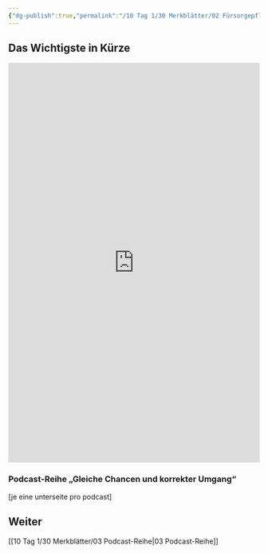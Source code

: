 ```yaml
---
{"dg-publish":true,"permalink":"/10 Tag 1/30 Merkblätter/02 Fürsorgepflicht des Betriebs/"}
---
```


## Das Wichtigste in Kürze
<iframe src="https://aburossi.github.io/prezi/BBK/merkblaetter/#/" style="border:0px #ffffff none;" name="myiFrame" scrolling="no" frameborder="1" marginheight="0px" marginwidth="0px" height="800px" width="100%" allowfullscreen></iframe>

### Podcast-Reihe „Gleiche Chancen und korrekter Umgang“ 
[je eine unterseite pro podcast]

## Weiter
[[10 Tag 1/30 Merkblätter/03 Podcast-Reihe\|03 Podcast-Reihe]]